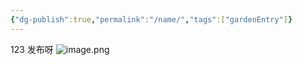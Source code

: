 ```yaml
---
{"dg-publish":true,"permalink":"/name/","tags":["gardenEntry"]}
---
```


123
发布呀
![image.png](https://akon.oss-cn-hangzhou.aliyuncs.com/img/202307011649868.png)
